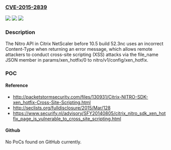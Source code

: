 ### [CVE-2015-2839](https://cve.mitre.org/cgi-bin/cvename.cgi?name=CVE-2015-2839)
![](https://img.shields.io/static/v1?label=Product&message=n%2Fa&color=blue)
![](https://img.shields.io/static/v1?label=Version&message=n%2Fa&color=blue)
![](https://img.shields.io/static/v1?label=Vulnerability&message=n%2Fa&color=brighgreen)

### Description

The Nitro API in Citrix NetScaler before 10.5 build 52.3nc uses an incorrect Content-Type when returning an error message, which allows remote attackers to conduct cross-site scripting (XSS) attacks via the file_name JSON member in params/xen_hotfix/0 to nitro/v1/config/xen_hotfix.

### POC

#### Reference
- http://packetstormsecurity.com/files/130931/Citrix-NITRO-SDK-xen_hotfix-Cross-Site-Scripting.html
- http://seclists.org/fulldisclosure/2015/Mar/128
- https://www.securify.nl/advisory/SFY20140805/citrix_nitro_sdk_xen_hotfix_page_is_vulnerable_to_cross_site_scripting.html

#### Github
No PoCs found on GitHub currently.

